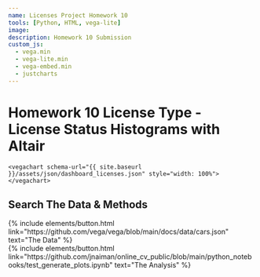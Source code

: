 ```yaml
---
name: Licenses Project Homework 10
tools: [Python, HTML, vega-lite]
image: 
description: Homework 10 Submission
custom_js:
  - vega.min
  - vega-lite.min
  - vega-embed.min
  - justcharts
---
```



# Homework 10 License Type - License Status Histograms with Altair

```
<vegachart schema-url="{{ site.baseurl }}/assets/json/dashboard_licenses.json" style="width: 100%"></vegachart>
```

<vegachart schema-url="{{ site.baseurl }}/assets/json/dashboard_licenses.json" style="width: 100%"></vegachart>


## Search The Data & Methods

<!-- these are written in a combo of html and liquid --> 

<div class="left">
{% include elements/button.html link="https://github.com/vega/vega/blob/main/docs/data/cars.json" text="The Data" %}
</div>

<div class="right">
{% include elements/button.html link="https://github.com/jnaiman/online_cv_public/blob/main/python_notebooks/test_generate_plots.ipynb" text="The Analysis" %}
</div>

